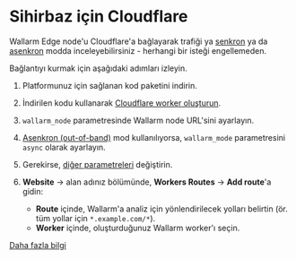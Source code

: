 # Sihirbaz için Cloudflare

Wallarm Edge node'u Cloudflare'a bağlayarak trafiği ya [senkron](../inline/overview.md) ya da [asenkron](../oob/overview.md) modda inceleyebilirsiniz - herhangi bir isteği engellemeden.

Bağlantıyı kurmak için aşağıdaki adımları izleyin.

1. Platformunuz için sağlanan kod paketini indirin.
1. İndirilen kodu kullanarak [Cloudflare worker oluşturun](https://developers.cloudflare.com/workers/get-started/dashboard/).
1. `wallarm_node` parametresinde Wallarm node URL'sini ayarlayın.
1. [Asenkron (out-of-band)](../oob/overview.md) mod kullanılıyorsa, `wallarm_mode` parametresini `async` olarak ayarlayın.
1. Gerekirse, [diğer parametreleri](cloudflare.md#configuration-options) değiştirin.
1. **Website** → alan adınız bölümünde, **Workers Routes** → **Add route**'a gidin:

    * **Route** içinde, Wallarm'a analiz için yönlendirilecek yolları belirtin (ör. tüm yollar için `*.example.com/*`).
    * **Worker** içinde, oluşturduğunuz Wallarm worker'ı seçin.

[Daha fazla bilgi](cloudflare.md)

<style>
  h1#cloudflare-for-wizard {
    display: none;
  }

  .md-footer {
    display: none;
  }

  .md-header {
    display: none;
  }

  .md-content__button {
    display: none;
  }

  .md-main {
    background-color: unset;
  }

  .md-grid {
    margin: unset;
  }

  button.md-top.md-icon {
    display: none;
  }

  .md-consent {
    display: none;
  }
</style>